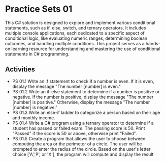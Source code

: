 # Practice Sets 01

This C# solution is designed to explore and implement various conditional statements, such as if, else, switch, and ternary operators. It includes multiple console applications, each dedicated to a specific aspect of conditional logic, like evaluating numeric ranges, determining boolean outcomes, and handling multiple conditions. This project serves as a hands-on learning resource for understanding and mastering the use of conditional statements in C# programming.

## Activities
- PS 01.1 Write an if statement to check if a number is even. If it is even, display the message "The number [number] is even."
- PS 01.2 Write an if-else statement to determine if a number is positive or negative. If the number is positive, display the message "The number [number] is positive." Otherwise, display the message "The number [number] is negative."
- PS 01.3 Write an else-if ladder to categorize a person based on their age and monthly income.
- PS 01.4 Write a C# program using a ternary operator to determine if a student has passed or failed exam. The passing score is 50. Print "Passed" if the score is 50 or above, otherwise print "Failed".
- PS 01.5 Create a program that allows the user to choose between computing the area or the perimeter of a circle. The user will be prompted to enter the radius of the circle. Based on the user's letter choice ['A','P', or 'X'], the program will compute and display the result.